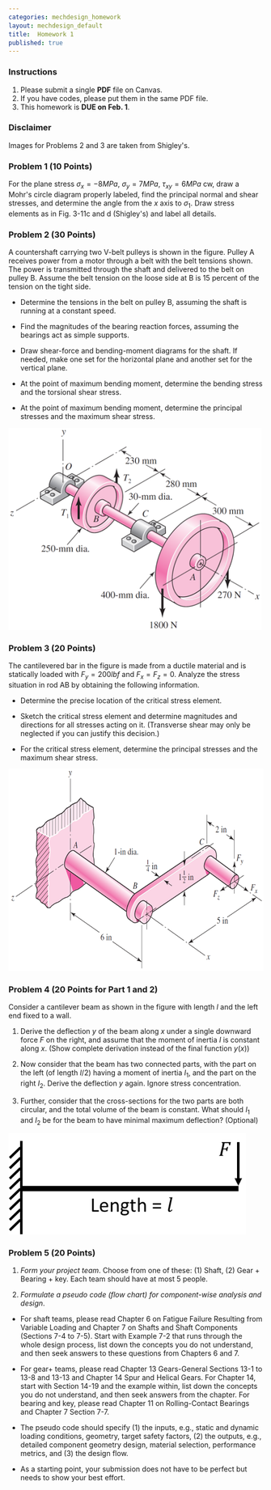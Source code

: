 ```yaml
---
categories: mechdesign_homework
layout: mechdesign_default
title:  Homework 1
published: true
---
```

<style TYPE="text/css">
code.has-jax {font: inherit; font-size: 100%; background: inherit; border: inherit;}
</style>
<script type="text/x-mathjax-config">
MathJax.Hub.Config({
    tex2jax: {
        inlineMath: [['$','$'], ['\\(','\\)']],
        skipTags: ['script', 'noscript', 'style', 'textarea', 'pre'] // removed 'code' entry
    }
});
MathJax.Hub.Queue(function() {
    var all = MathJax.Hub.getAllJax(), i;
    for(i = 0; i < all.length; i += 1) {
        all[i].SourceElement().parentNode.className += ' has-jax';
    }
});
</script>
<script type="text/javascript" async
  src="https://cdnjs.cloudflare.com/ajax/libs/mathjax/2.7.1/MathJax.js?config=TeX-AMS-MML_HTMLorMML">
</script>

### Instructions

1. Please submit a single **PDF** file on Canvas.
2. If you have codes, please put them in the same PDF file.
3. This homework is **DUE on Feb. 1**.

### Disclaimer
Images for Problems 2 and 3 are taken from Shigley's.


### Problem 1 (10 Points)

For the plane stress $\sigma_x = -8MPa$, $\sigma_y = 7MPa$, $\tau_{xy} = 6MPa$ cw, 
draw a Mohr's circle diagram properly labeled,
   find the principal normal and shear stresses, and determine the angle from the 
   $x$ axis to $\sigma_1$. 
   Draw stress elements as in Fig. 3-11c and d (Shigley's) and label all details.


### Problem 2 (30 Points)

A countershaft carrying two V-belt pulleys is shown in the figure. Pulley A receives power from a
   motor through a belt with the belt tensions shown. The power is transmitted through the shaft and
   delivered to the belt on pulley B. Assume the belt tension on the loose side at B is 15 percent of
   the tension on the tight side.
   
   * Determine the tensions in the belt on pulley B, assuming the shaft is running at a constant
   speed.
   
   * Find the magnitudes of the bearing reaction forces, assuming the bearings act as simple
   supports.
   
   * Draw shear-force and bending-moment diagrams for the shaft. If needed, make one set for the
   horizontal plane and another set for the vertical plane.
   
   * At the point of maximum bending moment, determine the bending stress and the torsional
   shear stress.
   
   * At the point of maximum bending moment, determine the principal stresses and the maximum
   shear stress.
   
<img src="/_images/mechdesign/hw1_3.png" alt="Drawing" style="height: 400px;"/> 

### Problem 3 (20 Points)

The cantilevered bar in the figure is made from a ductile material and is statically loaded with
  $F_y = 200lbf$ and 
  $F_x = F_z = 0$. Analyze the stress situation in rod AB by obtaining the following
   information.
   
   * Determine the precise location of the critical stress element.
   
   * Sketch the critical stress element and determine magnitudes and directions for all stresses acting
   on it. (Transverse shear may only be neglected if you can justify this decision.)
   
   * For the critical stress element, determine the principal stresses and the maximum shear stress.
   
<img src="/_images/mechdesign/hw1_4.png" alt="Drawing" style="height: 400px;"/> 

### Problem 4 (20 Points for Part 1 and 2)

Consider a cantilever beam as shown in the figure with length 
$l$ and the left end fixed to a wall.

1. Derive the deflection $y$  of the beam along 
$x$ under a single downward force $F$ on the right,
and assume that the moment of inertia $I$  is constant along 
$x$. 
(Show complete derivation instead of the final function 
$y(x)$) 

2. Now consider that the beam has two connected parts, with the part on the left (of length 
$l/2$) having a moment of 
inertia 
$I_1$, 
and the part on the right 
$I_2$. 
Derive the deflection $y$ again.
 Ignore stress concentration.

3. Further, consider that the cross-sections for the two parts are both circular, and the total volume
of the beam is constant. What should 
$I_1$ and 
$I_2$ be for the beam to have minimal maximum deflection? (Optional)

<img src="/_images/mechdesign/hw1_5.png" alt="Drawing" style="height: 200px;"/> 

### Problem 5 (20 Points)

1. *Form your project team*. Choose from one of these: (1) Shaft, (2) Gear + Bearing + key. Each team should have at most 5 people.

2. *Formulate a pseudo code (flow chart) for component-wise analysis and design*. 

* For shaft teams, please read Chapter 6 on Fatigue Failure Resulting from Variable Loading and 
Chapter 7 on Shafts and Shaft Components (Sections 7-4 to 7-5). Start with Example 7-2 that runs through the whole design process, 
list down the concepts you do not understand, and then seek answers to these questions from Chapters 6 and 7. 

* For gear+ teams, please read Chapter 13 Gears-General Sections 13-1 to 13-8 and 13-13 and 
Chapter 14 Spur and Helical Gears. For Chapter 14, start with Section 14-19 and the example within, list down 
the concepts you do not understand, and then seek answers from the chapter. For bearing and key, 
please read Chapter 11 on Rolling-Contact Bearings and Chapter 7 Section 7-7. 

* The pseudo code should specify (1) the inputs, e.g., 
static and dynamic loading conditions, geometry, target safety factors, (2) the outputs, e.g., 
detailed component geometry design, material selection, performance metrics, and (3) the design flow.

* As a starting point, your submission does not have to be perfect but needs to show your best effort.